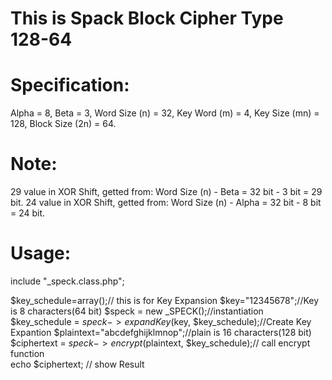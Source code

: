 
# This is Spack Block Cipher Type 128-64 

# Specification:
Alpha = 8, Beta = 3, Word Size (n) = 32, Key Word (m) = 4, Key Size (mn) = 128, Block Size (2n) = 64. 

# Note:
29 value in XOR Shift, getted from: Word Size (n) - Beta = 32 bit - 3 bit = 29 bit. 
24 value in XOR Shift, getted from: Word Size (n) - Alpha = 32 bit - 8 bit = 24 bit. 

# Usage: 

include "_speck.class.php";

$key_schedule=array();// this is for Key Expansion
$key="12345678";//Key is 8 characters(64 bit)
$speck = new _SPECK();//instantiation 
$key_schedule = $speck->expandKey($key, $key_schedule);//Create Key Expantion
$plaintext="abcdefghijklmnop";//plain is 16 characters(128 bit)
$ciphertext = $speck->encrypt($plaintext, $key_schedule);// call encrypt function	
echo $ciphertext; // show Result
